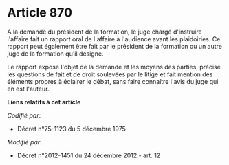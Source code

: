 # Article 870

A la demande du président de la formation, le juge chargé d'instruire l'affaire fait un rapport oral de l'affaire à
l'audience avant les plaidoiries. Ce rapport peut également être fait par le président de la formation ou un autre juge de la
formation qu'il désigne. 

Le rapport expose l'objet de la demande et les moyens des parties, précise les questions de fait et de droit soulevées par le
litige et fait mention des éléments propres à éclairer le débat, sans faire connaître l'avis du juge qui en est l'auteur.

**Liens relatifs à cet article**

_Codifié par_:

  - Décret n°75-1123 du 5 décembre 1975

_Modifié par_:

  - Décret n°2012-1451 du 24 décembre 2012 - art. 12

